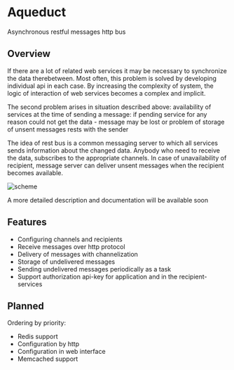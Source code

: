 Aqueduct
========

Asynchronous restful messages http bus

Overview
--------
If there are a lot of related web services it may be necessary to synchronize the data therebetween.
Most often, this problem is solved by developing individual api in each case. By increasing the
complexity of system, the logic of interaction of web services becomes a complex and implicit.

The second problem arises in situation described above: availability of services at the time
of sending a message: if pending service for any reason could not get the data - message may be lost
or problem of storage of unsent messages rests with the sender

The idea of ​​rest bus is a common messaging server to which all services sends information about
the changed data. Anybody who need to receive the data, subscribes to the appropriate channels.
In case of unavailability of recipient, message server can deliver unsent messages when
the recipient becomes  available.

![scheme](https://raw.github.com/Sulverus/aqueduct/master/aqueduct/static/img/scheme.png "scheme")

A more detailed description and documentation will be available soon


Features
--------
* Configuring сhannels and recipients
* Receive messages over http protocol
* Delivery of messages with channelization
* Storage of undelivered messages
* Sending undelivered messages periodically as a task
* Support authorization api-key for application and in the recipient-services

Planned
--------------------
Ordering by priority:

* Redis support
* Configuration by http
* Configuration in web interface
* Memcached support

